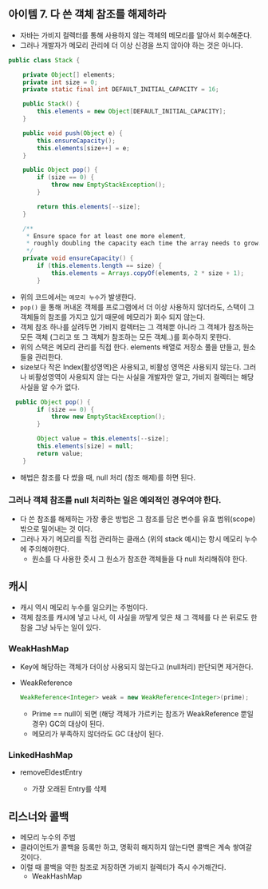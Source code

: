 ## 아이템 7. 다 쓴 객체 참조를 해제하라

- 자바는 가비지 컬렉터를 통해 사용하지 않는 객체의 메모리를 알아서 회수해준다.
- 그러나 개발자가 메모리 관리에 더 이상 신경을 쓰지 않아야 하는 것은 아니다.

```java
public class Stack {

    private Object[] elements;
    private int size = 0;
    private static final int DEFAULT_INITIAL_CAPACITY = 16;

    public Stack() {
        this.elements = new Object[DEFAULT_INITIAL_CAPACITY];
    }

    public void push(Object e) {
        this.ensureCapacity();
        this.elements[size++] = e;
    }

    public Object pop() {
        if (size == 0) {
            throw new EmptyStackException();
        }

        return this.elements[--size];
    }

    /**
     * Ensure space for at least one more element,
     * roughly doubling the capacity each time the array needs to grow.
     */
    private void ensureCapacity() {
        if (this.elements.length == size) {
            this.elements = Arrays.copyOf(elements, 2 * size + 1);
        }
```

- 위의 코드에서는 `메모리 누수`가 발생한다.
- `pop()` 을 통해 꺼내온 객체를 프로그램에서 더 이상 사용하지 않더라도, 스택이 그 객체들의 참조를 가지고 있기 때문에 메모리가 회수 되지 않는다.
- 객체 참조 하나를 살려두면 가비지 컬렉터는 그 객체뿐 아니라 그 객체가 참조하는 모든 객체 (그리고 또 그 객체가 참조하는 모든 객체..)를 회수하지 못한다.
- 위의 스택은 메모리 관리를 직접 한다. elements 배열로 저장소 풀을 만들고, 원소들을 관리한다.
- size보다 작은 Index(활성영역)은 사용되고, 비활성 영역은 사용되지 않는다. 그러나 비활성영역이 사용되지 않는 다는 사실을 개발자만 알고, 가비지 컬렉터는 해당 사실을 알 수가 없다.



```java
  public Object pop() {
        if (size == 0) {
            throw new EmptyStackException();
        }

        Object value = this.elements[--size];
        this.elements[size] = null;
        return value;
    }
```

- 해법은 참조를 다 썼을 때, null 처리 (참조 해제)를 하면 된다.



### 그러나 객체 참조를 null 처리하는 일은 예외적인 경우여야 한다.

- 다 쓴 참조를 해제하는 가장 좋은 방법은 그 참조를 담은 변수를 유효 범위(scope) 밖으로 밀어내는 것 이다.
- 그러나 자기 메모리를 직접 관리하는 클래스 (위의 stack 예시)는 항시 메모리 누수에 주의해야한다.
  - 원소를 다 사용한 즛시 그 원소가 참조한 객체들을 다 null 처리해줘야 한다.



## 캐시

- 캐시 역시 메모리 누수를 일으키는 주범이다.
- 객체 참조를 캐시에 넣고 나서, 이 사실을 까맣게 잊은 채 그 객체를 다 쓴 뒤로도 한참을 그냥 놔두는 일이 있다.



### WeakHashMap

- Key에 해당하는 객체가 더이상 사용되지 않는다고  (null처리) 판단되면 제거한다.

- WeakReference

  ```java
  WeakReference<Integer> weak = new WeakReference<Integer>(prime);
  ```

  - Prime == null이 되면 (해당 객체가 가르키는 참조가 WeakReference 뿐일 경우) GC의 대상이 된다.
  - 메모리가 부족하지 않더라도 GC 대상이 된다.

### LinkedHashMap

- removeEldestEntry

  - 가장 오래된 Entry를 삭제

  

## 리스너와 콜백

- 메모리 누수의 주범
- 클라이언트가 콜백을 등록만 하고, 명확히 해지하지 않는다면 콜백은 계속 쌓여갈 것이다.
- 이럴 때 콜백을 약한 참조로 저장하면 가비지 컬렉터가 즉시 수거해간다.
  - WeakHashMap

